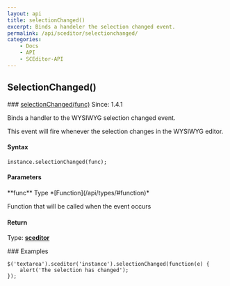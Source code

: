 ```yaml
---
layout: api
title: selectionChanged()
excerpt: Binds a handeler the selection changed event.
permalink: /api/sceditor/selectionchanged/
categories:
    - Docs
    - API
    - SCEditor-API
---
```

## SelectionChanged()


<article class="api method" markdown="1">
### <a id="selectionChanged-func" href="#selectionChanged-func">selectionChanged(func)</a> <span class="since">Since: 1.4.1</span>

Binds a handler to the WYSIWYG selection changed event.

This event will fire whenever the selection changes in the WYSIWYG editor.


#### Syntax

	instance.selectionChanged(func);


#### Parameters

<div class="parameters">
<div class="parameter" markdown="1">
**func**  
Type *[Function](/api/types/#function)*

Function that will be called when the event occurs
</div>
</div>


#### Return

Type: **[sceditor](/api/types/#sceditor)**


<article class="api examples" markdown="1">
### Examples

	$('textarea').sceditor('instance').selectionChanged(function(e) {
		alert('The selection has changed');
	});

</article>
</article>

